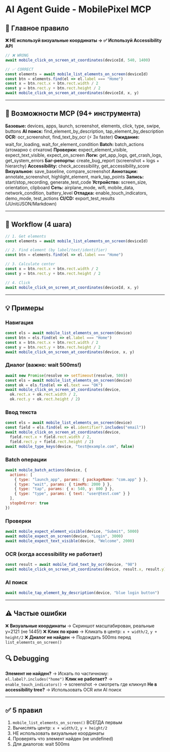 # AI Agent Guide - MobilePixel MCP

## 🎯 Главное правило

**❌ НЕ используй визуальные координаты → ✅ Используй Accessibility API**

```javascript
// ❌ WRONG
await mobile_click_on_screen_at_coordinates(deviceId, 540, 1400)

// ✅ CORRECT
const elements = await mobile_list_elements_on_screen(deviceId)
const btn = elements.find(el => el.label === "Home")
const x = btn.rect.x + btn.rect.width / 2
const y = btn.rect.y + btn.rect.height / 2
await mobile_click_on_screen_at_coordinates(deviceId, x, y)
```

---

## 📱 Возможности MCP (94+ инструмента)

**Базовые:** devices, apps, launch, screenshot, elements, click, type, swipe, buttons
**AI поиск:** find_element_by_description, tap_element_by_description
**OCR:** ocr_screenshot, find_text_by_ocr (⚡ 3x faster)
**Ожидание:** wait_for_loading, wait_for_element_condition
**Batch:** batch_actions (атомарно с откатом)
**Проверки:** expect_element_visible, expect_text_visible, expect_on_screen
**Логи:** get_app_logs, get_crash_logs, get_system_errors
**Баг-репорты:** create_bug_report (screenshot + logs + hierarchy)
**Accessibility:** check_accessibility, get_accessibility_score
**Визуальное:** save_baseline, compare_screenshot
**Аннотации:** annotate_screenshot, highlight_element, mark_tap_points
**Запись:** start/stop_recording, generate_test_code
**Устройство:** screen_size, orientation, clipboard
**Сеть:** airplane_mode, wifi, mobile_data, network_condition, battery_level
**Отладка:** enable_touch_indicators, demo_mode, test_actions
**CI/CD:** export_test_results (JUnit/JSON/Markdown)

---

## 🚀 Workflow (4 шага)

```javascript
// 1. Get elements
const elements = await mobile_list_elements_on_screen(deviceId)

// 2. Find element (by label/text/identifier)
const btn = elements.find(el => el.label === "Home")

// 3. Calculate center
const x = btn.rect.x + btn.rect.width / 2
const y = btn.rect.y + btn.rect.height / 2

// 4. Click
await mobile_click_on_screen_at_coordinates(deviceId, x, y)
```

---

## 💡 Примеры

### Навигация
```javascript
const els = await mobile_list_elements_on_screen(device)
const btn = els.find(el => el.label === "Home")
const x = btn.rect.x + btn.rect.width / 2
const y = btn.rect.y + btn.rect.height / 2
await mobile_click_on_screen_at_coordinates(device, x, y)
```

### Диалог (важно: wait 500ms!)
```javascript
await new Promise(resolve => setTimeout(resolve, 500))
const els = await mobile_list_elements_on_screen(device)
const ok = els.find(el => el.text === "OK")
await mobile_click_on_screen_at_coordinates(device, 
  ok.rect.x + ok.rect.width / 2, 
  ok.rect.y + ok.rect.height / 2)
```

### Ввод текста
```javascript
const els = await mobile_list_elements_on_screen(device)
const field = els.find(el => el.identifier?.includes("email"))
await mobile_click_on_screen_at_coordinates(device, 
  field.rect.x + field.rect.width / 2, 
  field.rect.y + field.rect.height / 2)
await mobile_type_keys(device, "test@example.com", false)
```

### Batch операции
```javascript
await mobile_batch_actions(device, {
  actions: [
    { type: "launch_app", params: { packageName: "com.app" } },
    { type: "wait", params: { timeMs: 2000 } },
    { type: "tap", params: { x: 540, y: 800 } },
    { type: "type", params: { text: "user@test.com" } }
  ],
  stopOnError: true
})
```

### Проверки
```javascript
await mobile_expect_element_visible(device, "Submit", 5000)
await mobile_expect_on_screen(device, "Login", 3000)
await mobile_expect_text_visible(device, "Welcome", 2000)
```

### OCR (когда accessibility не работает)
```javascript
const result = await mobile_find_text_by_ocr(device, "98")
await mobile_click_on_screen_at_coordinates(device, result.x, result.y)
```

### AI поиск
```javascript
await mobile_tap_element_by_description(device, "blue login button")
```

---

## ⚠️ Частые ошибки

❌ **Визуальные координаты** → Скриншот масштабирован, реальные y=2121 (не 1445!)
❌ **Клик по краю** → Кликать в центр: `x + width/2`, `y + height/2`
❌ **Диалог не найден** → Подождать 500ms перед `list_elements_on_screen()`

## 🔍 Debugging

**Элемент не найден?** → Искать по частичному: `el.label?.includes("home")`
**Клик не работает?** → `enable_touch_indicators()` → screenshot → смотреть где кликнул
**Не в accessibility tree?** → Использовать OCR или AI поиск

---

## ✅ 5 правил

1. `mobile_list_elements_on_screen()` ВСЕГДА первым
2. Вычислять центр: `x + width/2`, `y + height/2`
3. НЕ использовать визуальные координаты
4. Проверять что элемент найден (не undefined)
5. Для диалогов: wait 500ms

